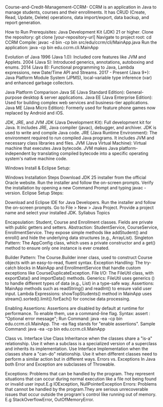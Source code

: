 Course-and-Credit-Management-CCRM-
CCRM is an application in Java to manage students, courses and their enrollments. It has CRUD (Create, Read, Update, Delete) operations, data import/export, data backup, and report generation.

How to Run Prerequisites: Java Development Kit (JDK) 21 or higher. Clone the repository: git clone [your-repository-url] Navigate to project root: cd CCRM Compile: javac -d bin -cp bin src/edu/ccrm/cli/MainApp.java Run the application: java -cp bin edu.ccrm.cli.MainApp

Evolution of Java 1996 (Java 1.0): Included core features like JVM and Applets. 2004 (Java 5): Introduced generics, annotations, autoboxing and enums. 2014 (Java 8): Functional programming to Java, Lambda expressions, new Date/Time API and Streams. 2017 - Present (Java 9+): Java Platform Module System (JPMS), local-variable type inference (var) and enhanced garbage collectors.

Java Platform Comparison Java SE (Java Standard Edition): General-purpose desktop & server applications. Java EE (Java Enterprise Edition): Used for building complex web services and business-tier applications. Java ME (Java Micro Edition): Formerly used for feature phone games now replaced by Android and iOS.

JDK, JRE, and JVM JDK (Java Development Kit): Full development kit for Java. It includes JRE, Java compiler (javac), debugger, and archiver. JDK is used to write and compile Java code. JRE (Java Runtime Environment): The environment required to run compiled Java programs. It includes JVM and necessary class libraries and files. JVM (Java Virtual Machine): Virtual machine that executes Java bytecode. JVM makes Java platform-independent by translating compiled bytecode into a specific operating system's native machine code.

Windows Install & Eclipse Setup:

Windows Installation Steps
Download JDK 25 installer from the official Oracle website.
Run the installer and follow the on-screen prompts.
Verify the installation by opening a new Command Prompt and typing javac -version.
Eclipse Setup Steps:

Download and Eclipse IDE for Java Developers.
Run the installer and follow the on-screen prompts.
Go to File > New > Java Project.
Provide a project name and select your installed JDK.
Syllabus Topics

Encapsulation: Student, Course and Enrollment classes. Fields are private with public getters and setters. Abstraction: StudentService, CourseService, EnrollmentService. They expose simple methods like addStudent() and enroll() and hide the underlying data structures (e.g., ArrayList). Singleton Pattern: The AppConfig class, which uses a private constructor and a get() method to ensure only one instance is ever created.

Builder Pattern: The Course.Builder inner class, used to construct Course objects with an easy-to-read, fluent syntax. Exception Handling: The try-catch blocks in MainApp and EnrollmentService that handle custom exceptions like CourseDuplicateException. File I/O: The FileUtil class, with exportData() and importData() methods. Generics: FileUtil uses generics () to handle different types of data (e.g., List) in a type-safe way. Assertions: MainApp methods such as readString() and readInt() to ensure valid user input. Lambda Expressions: showTopStudents() method in MainApp uses stream().sorted().limit().forEach() for concise data processing.

Enabling Assertions: Assertions are disabled by default at runtime for performance. To enable them, use a command-line flag. Syntax: assert : "Optional error message"; Run Command: java -ea -cp bin edu.ccrm.cli.MainApp. The -ea flag stands for "enable assertions". Sample Command: java -ea -cp bin edu.ccrm.cli.MainApp

Class vs. Interface Use Class Inheritance when the classes share a "is-a" relationship. Use it when a subclass is a specialized version of a superclass and inherits its implementation. Use Interface Implementation when the classes share a "can-do" relationship. Use it when different classes need to perform a similar action but in different ways. Errors vs. Exceptions In Java both Error and Exception are subclasses of Throwable.

Exceptions: Problems that can be handled by the program. They represent situations that can occur during normal execution like a file not being found or invalid user input.E.g IOException, NullPointerException Errors: Problems that cannot be handled by the program.They are serious unrecoverable issues that occur outside the program's control like running out of memory. E.g StackOverflowError, OutOfMemoryError.
